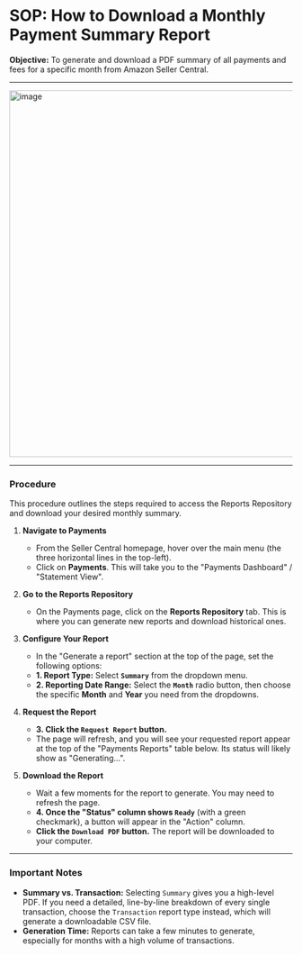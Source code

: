 # SOP: How to Download a Monthly Payment Summary Report

**Objective:** To generate and download a PDF summary of all payments and fees for a specific month from Amazon Seller Central.

---

<img width="993" height="651" alt="image" src="https://github.com/user-attachments/assets/6ccf06a5-ee32-47ef-8803-30ec01aa9674" />

---

### **Procedure**

This procedure outlines the steps required to access the Reports Repository and download your desired monthly summary.

1.  **Navigate to Payments**
    *   From the Seller Central homepage, hover over the main menu (the three horizontal lines in the top-left).
    *   Click on **Payments**. This will take you to the "Payments Dashboard" / "Statement View".

2.  **Go to the Reports Repository**
    *   On the Payments page, click on the **Reports Repository** tab. This is where you can generate new reports and download historical ones.

3.  **Configure Your Report**
    *   In the "Generate a report" section at the top of the page, set the following options:
    *   **1. Report Type:** Select **`Summary`** from the dropdown menu.
    *   **2. Reporting Date Range:** Select the **`Month`** radio button, then choose the specific **Month** and **Year** you need from the dropdowns.

4.  **Request the Report**
    *   **3. Click the `Request Report` button.**
    *   The page will refresh, and you will see your requested report appear at the top of the "Payments Reports" table below. Its status will likely show as "Generating...".

5.  **Download the Report**
    *   Wait a few moments for the report to generate. You may need to refresh the page.
    *   **4. Once the "Status" column shows `Ready`** (with a green checkmark), a button will appear in the "Action" column.
    *   **Click the `Download PDF` button.** The report will be downloaded to your computer.

---

### **Important Notes**

*   **Summary vs. Transaction:** Selecting `Summary` gives you a high-level PDF. If you need a detailed, line-by-line breakdown of every single transaction, choose the `Transaction` report type instead, which will generate a downloadable CSV file.
*   **Generation Time:** Reports can take a few minutes to generate, especially for months with a high volume of transactions.
